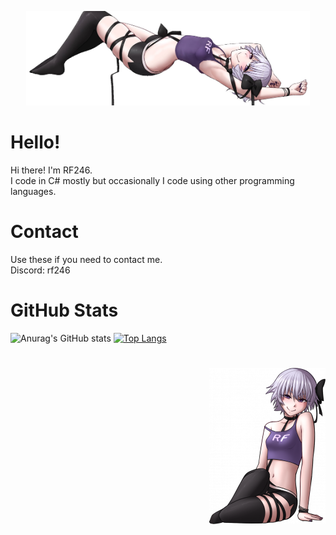 <p align="center">
  <img src="https://raw.githubusercontent.com/RF246/RF246/main/banner.png" style="max-width: 90%;"/>
</p>

# Hello!
Hi there! I'm RF246.</br>
I code in C# mostly but occasionally I code using other programming languages.
# Contact
Use these if you need to contact me.</br>
Discord: rf246
# GitHub Stats
![Anurag's GitHub stats](https://github-readme-stats.vercel.app/api?username=RF246&show=reviews,discussions_started,discussions_answered,prs_merged,prs_merged_percentage&show_icons=true&theme=transparent)
[![Top Langs](https://github-readme-stats.vercel.app/api/top-langs/?username=RF246&layout=pie&show_icons=true&theme=transparent)](https://github.com/anuraghazra/github-readme-stats)
# 
<p align="right">
  <img src="https://raw.githubusercontent.com/RF246/RF246/main/sit.png" />
</p>
